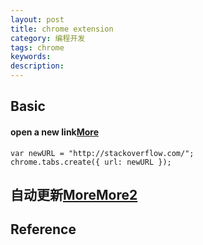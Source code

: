 ```yaml
---
layout: post
title: chrome extension
category: 编程开发
tags: chrome
keywords: 
description: 
---
```


## Basic


#### open a new link[More](https://stackoverflow.com/questions/16503879/chrome-extension-how-to-open-a-link-in-new-tab)


```
var newURL = "http://stackoverflow.com/";
chrome.tabs.create({ url: newURL });
```

####

## 自动更新[More](https://www.shymean.com/article/Chrome%E6%89%A9%E5%B1%95%E7%A8%8B%E5%BA%8F%E4%B9%8B%E8%87%AA%E5%8A%A8%E6%9B%B4%E6%96%B0)[More2](https://developer.chrome.com/docs/extensions/mv3/sandboxingEval/)


## Reference


